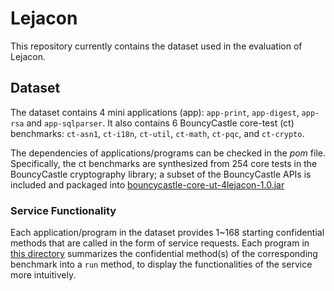 # Lejacon
This repository currently contains the dataset used in the evaluation of Lejacon.

## Dataset
The dataset contains 4 mini applications (app): `app-print`, `app-digest`, `app-rsa` and `app-sqlparser`.
It also contains 6 BouncyCastle core-test (ct) benchmarks: `ct-asn1`, `ct-i18n`, `ct-util`, `ct-math`, `ct-pqc`, and `ct-crypto`.

The dependencies of applications/programs can be checked in the _pom_ file.
Specifically, the ct benchmarks are synthesized from 254 core tests in the BouncyCastle cryptography library; a subset of the 
BouncyCastle APIs is included and packaged into [bouncycastle-core-ut-4lejacon-1.0.jar](bouncycastle-core-ut-4lejacon-1.0.jar)

### Service Functionality
Each application/program in the dataset provides 1~168 starting confidential methods that are called in the form of service requests.
Each program in [this directory](src/main/java/edu/lejacon/services)
summarizes the confidential method(s) of the corresponding benchmark into a `run` method, to display the functionalities of the service more intuitively. 